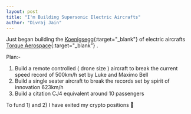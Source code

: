 ```yaml
---
layout: post
title: "I'm Building Supersonic Electric Aircrafts"
author: "Divraj Jain"
---
```


Just began building the [Koenigsegg](https://www.koenigsegg.com/){:target="_blank"} of electric aircrafts [Torque Aerospace](http://www.torqueaerospace.com/){:target="_blank"} .

Plan:-

1) Build a remote controlled ( drone size ) aircraft to break the current speed record of 500km/h set by Luke and Maximo Bell
2) Build a single seater aircraft to break the records set by spirit of innovation 623km/h
3) Build a citation CJ4 equivalent around 10 passengers

To fund 1) and 2) I have exited my crypto positions 🚀


